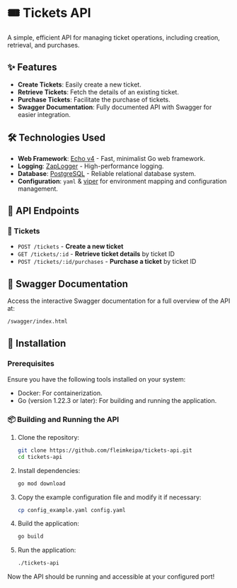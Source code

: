 # 🎟️ Tickets API

A simple, efficient API for managing ticket operations, including creation, retrieval, and purchases.

## ✨ Features

- **Create Tickets**: Easily create a new ticket.
- **Retrieve Tickets**: Fetch the details of an existing ticket.
- **Purchase Tickets**: Facilitate the purchase of tickets.
- **Swagger Documentation**: Fully documented API with Swagger for easier integration.

## 🛠️ Technologies Used

- **Web Framework**: [Echo v4](https://echo.labstack.com/) - Fast, minimalist Go web framework.
- **Logging**: [ZapLogger](https://github.com/uber-go/zap) - High-performance logging.
- **Database**: [PostgreSQL](https://www.postgresql.org/) - Reliable relational database system.
- **Configuration**: `yaml` & [viper](https://github.com/spf13/viper) for environment mapping and configuration management.

## 🔗 API Endpoints

### 🎫 Tickets

- `POST /tickets` - **Create a new ticket**  
- `GET /tickets/:id` - **Retrieve ticket details** by ticket ID  
- `POST /tickets/:id/purchases` - **Purchase a ticket** by ticket ID

## 📜 Swagger Documentation

Access the interactive Swagger documentation for a full overview of the API at:

```sh
/swagger/index.html
```

## 🚀 Installation

### Prerequisites

Ensure you have the following tools installed on your system:

- Docker: For containerization.
- Go (version 1.22.3 or later): For building and running the application.

### 📦 Building and Running the API

1. Clone the repository:

   ```sh
   git clone https://github.com/fleimkeipa/tickets-api.git
   cd tickets-api
   ```

2. Install dependencies:

   ```sh
   go mod download
   ```

3. Copy the example configuration file and modify it if necessary:

   ```sh
   cp config_example.yaml config.yaml
   ```

4. Build the application:

   ```sh
   go build
   ```

5. Run the application:

   ```sh
   ./tickets-api
   ```

Now the API should be running and accessible at your configured port!
